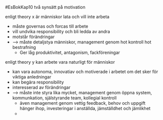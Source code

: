 #EsBokKap10 
två synsätt på motivation

enligt theory x är människor lata och vill inte arbeta
- måste governas och forcas till arbete
- vill undvika responsibility och bli ledda av andra
- motstår förändringar
- --> måste detaljstya människor, management genom hot kontroll hot bestrafning
	- Ger låg produktivitet, antagonism, fackföreningar

enligt theory y kan arbete vara naturligt för människor
- kan vara autonoma, innovatiav och motiverade i arbetet om det sker för viktiga anledningar
- kan begära responsibility
- interesserad av förändringar
- --> måste inte styra lika mycket, management genom öppna system, kommunkation, själstyrande team, kollegial kontroll
	- även management genom vettig feedback, behov och uppgift hänger ihop, investeringar i anställda, jämställdhet och jämlikhet
	- 